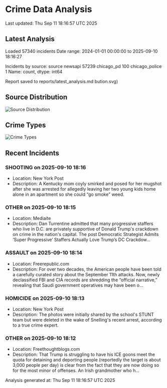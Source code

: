 # Crime Data Analysis
Last updated: Thu Sep 11 18:16:57 UTC 2025

## Latest Analysis

Loaded 57340 incidents
Date range: 2024-01-01 00:00:00 to 2025-09-10 18:16:27

Incidents by source:
source
newsapi           57239
chicago_pd          100
chicago_police        1
Name: count, dtype: int64

Report saved to reports/latest_analysis.md
bution.svg)

## Source Distribution
![Source Distribution](images/source_distribution.svg)

## Crime Types
![Crime Types](images/crime_types.svg)

## Recent Incidents

### SHOOTING on 2025-09-10 18:16
- Location: New York Post
- Description: A Kentucky mom coyly smirked and posed for her mugshot after she was arrested for allegedly leaving her two young kids home alone in an apartment so she could “go smoke” weed.


### OTHER on 2025-09-10 18:15
- Location: Mediaite
- Description: Dan Turrentine admitted that many progressive staffers who live in D.C. are privately supportive of Donald Trump's crackdown on crime in the nation's capital.
The post Democratic Strategist Admits ‘Super Progressive’ Staffers Actually Love Trump’s DC Crackdow…


### ASSAULT on 2025-09-10 18:14
- Location: Freerepublic.com
- Description: For over two decades, the American people have been told a carefully curated story about the September 11th attacks. Now, newly declassified FBI and CIA records are shredding the “official narrative,” revealing that Saudi government operatives may have been o…


### HOMICIDE on 2025-09-10 18:13
- Location: New York Post
- Description: The photos were initially shared by the school's STUNT team but were deleted in the wake of Snelling's recent arrest, according to a true crime expert.


### OTHER on 2025-09-10 18:12
- Location: Freethoughtblogs.com
- Description: That Trump is struggling to have his ICE goons meet the quota for detaining and deporting people (reportedly the target is about 3,000 people per day) is clear from the fact that they are now doing so for the most minor of offenses. An Irish grandmother who h…

Analysis generated at: Thu Sep 11 18:16:57 UTC 2025
